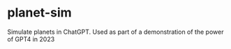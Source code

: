 # planet-sim
Simulate planets in ChatGPT.  Used as part of a demonstration of the power of GPT4 in 2023
